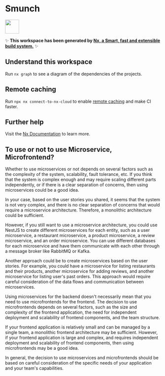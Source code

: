 # Smunch

<a alt="Nx logo" href="https://nx.dev" target="_blank" rel="noreferrer"><img src="https://raw.githubusercontent.com/nrwl/nx/master/images/nx-logo.png" width="45"></a>

✨ **This workspace has been generated by [Nx, a Smart, fast and extensible build system.](https://nx.dev)** ✨

## Understand this workspace

Run `nx graph` to see a diagram of the dependencies of the projects.

## Remote caching

Run `npx nx connect-to-nx-cloud` to enable [remote caching](https://nx.app) and make CI faster.

## Further help

Visit the [Nx Documentation](https://nx.dev) to learn more.

## To use or not to use Microservice, Microfrontend?

Whether to use microservices or not depends on several factors such as the complexity of the system, scalability, fault tolerance, etc. If you think that the system is complex enough and may require scaling different parts independently, or if there is a clear separation of concerns, then using microservices could be a good idea.

In your case, based on the user stories you shared, it seems that the system is not very complex, and there is no clear separation of concerns that would require a microservice architecture. Therefore, a monolithic architecture could be sufficient.

However, if you still want to use a microservice architecture, you could use NestJS to create different microservices for each entity, such as a user microservice, a restaurant microservice, a product microservice, a review microservice, and an order microservice. You can use different databases for each microservice and have them communicate with each other through a message broker like RabbitMQ or Kafka.

Another approach could be to create microservices based on the user stories. For example, you could have a microservice for listing restaurants and their products, another microservice for adding reviews, and another microservice for listing user's past orders. This approach would require careful consideration of the data flows and communication between microservices.


Using microservices for the backend doesn't necessarily mean that you need to use microfrontends for the frontend. The decision to use microfrontends depends on several factors, such as the size and complexity of the frontend application, the need for independent deployment and scalability of frontend components, and the team structure.

If your frontend application is relatively small and can be managed by a single team, a monolithic frontend architecture may be sufficient. However, if your frontend application is large and complex, and requires independent deployment and scalability of frontend components, then using microfrontends may be a good idea.

In general, the decision to use microservices and microfrontends should be based on careful consideration of the specific needs of your application and your team's capabilities.